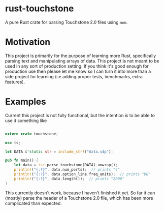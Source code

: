# rust-touchstone

A pure Rust crate for parsing Touchstone 2.0 files using `nom`.

# Motivation

This project is primarily for the purpose of learning more Rust, specifically
parsing text and manipulating arrays of data.  This project is not meant to be
used in any sort of production setting.  If you think it's good enough for
production use then please let me know so I can turn it into more than a side
project for learning (i.e adding proper tests, benchmarks, extra features).

# Examples

Current this project is not fully functional, but the intention is to be able to
use it something like

```rust

extern crate touchstone;

use ts;

let DATA &'static str = include_str!("data.s4p");

pub fn main() {
    let data = ts::parse_touchstone(DATA).unwrap();
    println!("{:?}", data.num_ports);  // prints "4"
    println!("{:?}", data.option_line.freq_units);  // prints "DB"
    println!("{:?}", data.length());  // prints "2000"
}
```

This currently doesn't work, because I haven't finished it yet.  So far it can
(mostly) parse the header of a Touchstone 2.0 file, which has been more
complicated than expected.
